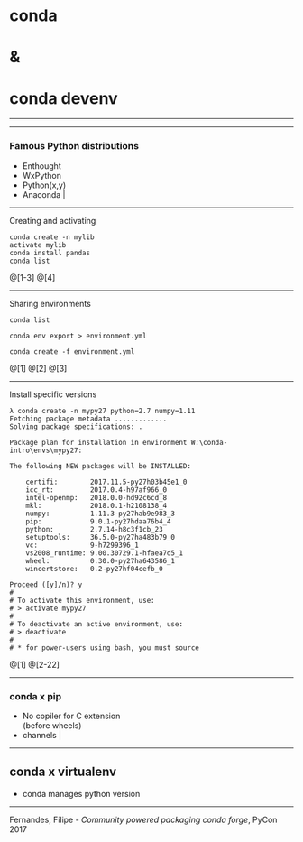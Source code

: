 # conda
# &
# conda devenv

---

---

### Famous Python distributions

- Enthought
- WxPython
- Python(x,y)
- Anaconda |


---

Creating and activating
```shell
conda create -n mylib
activate mylib
conda install pandas
conda list
```

@[1-3]
@[4]

---

Sharing environments

```shell
conda list

conda env export > environment.yml

conda create -f environment.yml
```

@[1]
@[2]
@[3]

---

Install specific versions

```shell
λ conda create -n mypy27 python=2.7 numpy=1.11
Fetching package metadata .............
Solving package specifications: .

Package plan for installation in environment W:\conda-intro\envs\mypy27:

The following NEW packages will be INSTALLED:

    certifi:        2017.11.5-py27h03b45e1_0
    icc_rt:         2017.0.4-h97af966_0
    intel-openmp:   2018.0.0-hd92c6cd_8
    mkl:            2018.0.1-h2108138_4
    numpy:          1.11.3-py27hab9e983_3
    pip:            9.0.1-py27hdaa76b4_4
    python:         2.7.14-h8c3f1cb_23
    setuptools:     36.5.0-py27ha483b79_0
    vc:             9-h7299396_1
    vs2008_runtime: 9.00.30729.1-hfaea7d5_1
    wheel:          0.30.0-py27ha643586_1
    wincertstore:   0.2-py27hf04cefb_0

Proceed ([y]/n)? y
#
# To activate this environment, use:
# > activate mypy27
#
# To deactivate an active environment, use:
# > deactivate
#
# * for power-users using bash, you must source
```

@[1]
@[2-22]


---

### conda x pip

- No copiler for C extension<div class="fragment">(before wheels)</div>
- channels |

---

## conda x virtualenv

- conda manages python version

---


Fernandes, Filipe - *Community powered packaging conda forge*, PyCon 2017